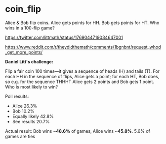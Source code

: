 # coin_flip
Alice &amp; Bob flip coins. Alice gets points for HH. Bob gets points for HT. Who wins in a 100-flip game?

https://twitter.com/littmath/status/1769044719034647001

https://www.reddit.com/r/theydidthemath/comments/1bgnbnt/request_whod_get_more_points/

**Daniel Litt's challenge:**

Flip a fair coin 100 times—it gives a sequence of heads (H) and tails (T). For each HH in the sequence of flips, Alice gets a point; for each HT, Bob does, so e.g. for the sequence THHHT Alice gets 2 points and Bob gets 1 point. Who is most likely to win?

Poll results:
 - Alice 26.3%
 - Bob 10.2%
 - Equally likely 42.8%
 - See results 20.7%

Actual result:
Bob wins ~**48.6%** of games, Alice wins ~**45.8%**. 5.6% of games are ties

